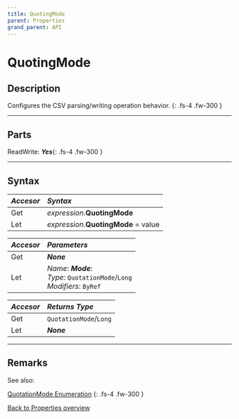 ```yaml
---
title: QuotingMode
parent: Properties
grand_parent: API
---
```


# QuotingMode

## Description
Configures the CSV parsing/writing operation behavior.
{: .fs-4 .fw-300 }

---

## Parts
ReadWrite: **_Yes_**{: .fs-4 .fw-300 }

---

## Syntax

|**_Accesor_**|**_Syntax_**|
|:----------|:----------|
|Get|*expression*.**QuotingMode**|
|Let|*expression*.**QuotingMode** = value|

|**_Accesor_**|**_Parameters_**|
|:----------|:----------|
|Get|**_None_**|
|Let|*Name*: **_Mode_**:<br>*Type*: `QuotationMode`/`Long`<br>*Modifiers*: `ByRef`|

|**_Accesor_**|**_Returns Type_**|
|:----------|:----------|
|Get|`QuotationMode`/`Long`|
|Let|**_None_**|

---

## Remarks

See also:

[QuotationMode Enumeration](https://ws-garcia.github.io/VBA-CSV-interface/api/enumerations/quotationmode.html)
{: .fs-4 .fw-300 }

[Back to Properties overview](https://ws-garcia.github.io/VBA-CSV-interface/api/properties/)
